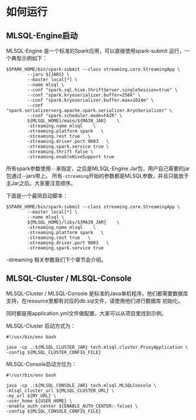 # 如何运行

## MLSQL-Engine启动

MLSQL-Engine 是一个标准的Spark应用，可以直接使用spark-submit 运行，一个典型示例如下：

```shell
$SPARK_HOME/bin/spark-submit --class streaming.core.StreamingApp \
        --jars ${JARS} \
        --master local[*] \
        --name mlsql \
        --conf "spark.sql.hive.thriftServer.singleSession=true" \
        --conf "spark.kryoserializer.buffer=256k" \
        --conf "spark.kryoserializer.buffer.max=1024m" \
        --conf "spark.serializer=org.apache.spark.serializer.KryoSerializer" \
        --conf "spark.scheduler.mode=FAIR" \
        ${MLSQL_HOME}/main/${MAIN_JAR}    \
        -streaming.name mlsql    \
        -streaming.platform spark   \
        -streaming.rest true   \
        -streaming.driver.port 9003   \
        -streaming.spark.service true \
        -streaming.thrift false \
        -streaming.enableHiveSupport true
```

所有spark参数使用`--`来指定，之后是MLSQL-Engine Jar包，用户自己需要的jar包通过--jars带上。
所有`-streaming`开始的参数都是MLSQL参数，并且只能放于主Jar之后。大家要注意顺序。

下面是一个最简启动脚本：


```shell
$SPARK_HOME/bin/spark-submit --class streaming.core.StreamingApp \       
        --master local[*] \
        --name mlsql \        
        ${MLSQL_HOME}/libs/${MAIN_JAR}    \
        -streaming.name mlsql    \
        -streaming.platform spark   \
        -streaming.rest true   \
        -streaming.driver.port 9003   \
        -streaming.spark.service true         
```

-streaming 相关参数我们下个章节会介绍。

## MLSQL-Cluster / MLSQL-Console

 MLSQL-Cluster / MLSQL-Console 是标准的Java单机程序。他们都需要数据库支持，在resource里都有对应的db.sql文件，请使用他们进行数据库
 初始化。
 
 同时都是用application.yml文件做配置，大家可以从项目里找到示例。
 
 MLSQL-Cluster 启动方式为：
 
 ```
 #!/usr/bin/env bash
 
 java -cp .:${MLSQL_CLUSTER_JAR} tech.mlsql.cluster.ProxyApplication \
 -config ${MLSQL_CLUSTER_CONFIG_FILE}
 ```
 
 MLSQL-Console启动方位为： 

 ```
#!/usr/bin/env bash

java -cp .:${MLSQL_CONSOLE_JAR} tech.mlsql.MLSQLConsole \
-mlsql_cluster_url ${MLSQL_CLUSTER_URL} \
-my_url ${MY_URL} \
-user_home ${USER_HOME} \
-enable_auth_center ${ENABLE_AUTH_CENTER:-false} \
-config ${MLSQL_CONSOLE_CONFIG_FILE}
 ``` 